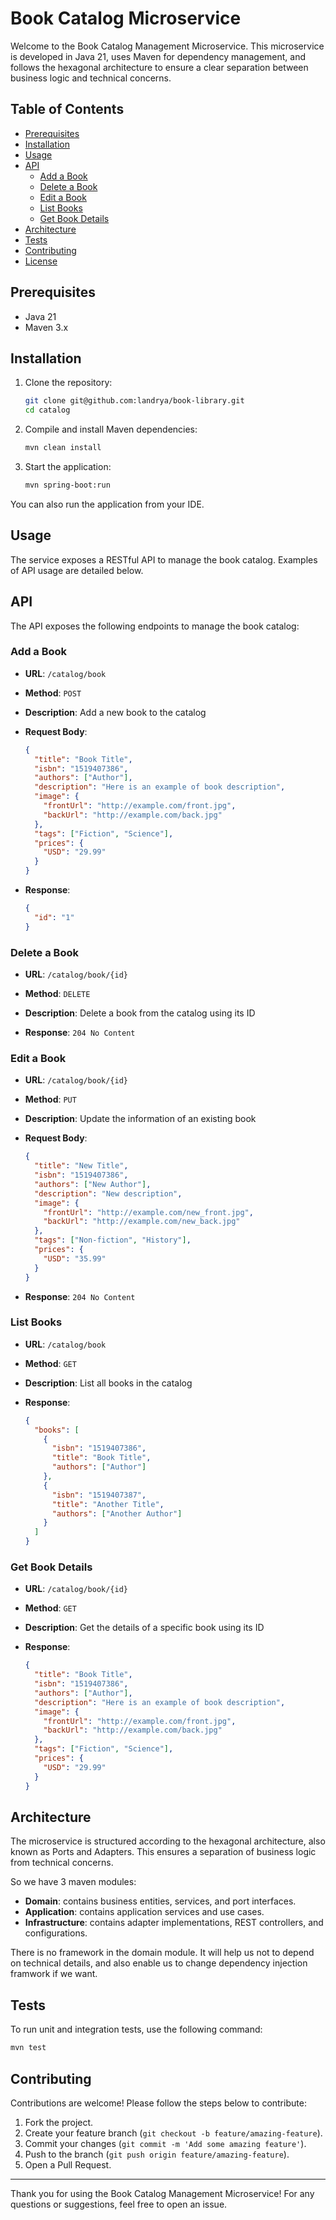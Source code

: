 # Book Catalog Microservice

Welcome to the Book Catalog Management Microservice. This microservice is developed in Java 21, uses Maven for dependency management, and follows the hexagonal architecture to ensure a clear separation between business logic and technical concerns.

## Table of Contents

- [Prerequisites](#prerequisites)
- [Installation](#installation)
- [Usage](#usage)
- [API](#api)
    - [Add a Book](#add-a-book)
    - [Delete a Book](#delete-a-book)
    - [Edit a Book](#edit-a-book)
    - [List Books](#list-books)
    - [Get Book Details](#get-book-details)
- [Architecture](#architecture)
- [Tests](#tests)
- [Contributing](#contributing)
- [License](#license)

## Prerequisites

- Java 21
- Maven 3.x

## Installation

1. Clone the repository:

    ```bash
    git clone git@github.com:landrya/book-library.git
    cd catalog
    ```

2. Compile and install Maven dependencies:

    ```bash
    mvn clean install
    ```

3. Start the application:

    ```bash
    mvn spring-boot:run
    ```
   
You can also run the application from your IDE.

## Usage

The service exposes a RESTful API to manage the book catalog. Examples of API usage are detailed below.

## API

The API exposes the following endpoints to manage the book catalog:

### Add a Book

- **URL**: `/catalog/book`
- **Method**: `POST`
- **Description**: Add a new book to the catalog
- **Request Body**:

    ```json
    {
      "title": "Book Title",
      "isbn": "1519407386",
      "authors": ["Author"],
      "description": "Here is an example of book description",
      "image": {
        "frontUrl": "http://example.com/front.jpg",
        "backUrl": "http://example.com/back.jpg"
      },
      "tags": ["Fiction", "Science"],
      "prices": {
        "USD": "29.99"
      }
    }
    ```

- **Response**:

    ```json
    {
      "id": "1"
    }
    ```

### Delete a Book

- **URL**: `/catalog/book/{id}`
- **Method**: `DELETE`
- **Description**: Delete a book from the catalog using its ID

- **Response**: `204 No Content`

### Edit a Book

- **URL**: `/catalog/book/{id}`
- **Method**: `PUT`
- **Description**: Update the information of an existing book
- **Request Body**:

    ```json
    {
      "title": "New Title",
      "isbn": "1519407386",
      "authors": ["New Author"],
      "description": "New description",
      "image": {
        "frontUrl": "http://example.com/new_front.jpg",
        "backUrl": "http://example.com/new_back.jpg"
      },
      "tags": ["Non-fiction", "History"],
      "prices": {
        "USD": "35.99"
      }
    }
    ```

- **Response**: `204 No Content`

### List Books

- **URL**: `/catalog/book`
- **Method**: `GET`
- **Description**: List all books in the catalog

- **Response**:

    ```json
    {
      "books": [
        {
          "isbn": "1519407386",
          "title": "Book Title",
          "authors": ["Author"]
        },
        {
          "isbn": "1519407387",
          "title": "Another Title",
          "authors": ["Another Author"]
        }
      ]
    }
    ```

### Get Book Details

- **URL**: `/catalog/book/{id}`
- **Method**: `GET`
- **Description**: Get the details of a specific book using its ID

- **Response**:

    ```json
    {
      "title": "Book Title",
      "isbn": "1519407386",
      "authors": ["Author"],
      "description": "Here is an example of book description",
      "image": {
        "frontUrl": "http://example.com/front.jpg",
        "backUrl": "http://example.com/back.jpg"
      },
      "tags": ["Fiction", "Science"],
      "prices": {
        "USD": "29.99"
      }
    }
    ```

## Architecture

The microservice is structured according to the hexagonal architecture, also known as Ports and Adapters. This ensures a separation of business logic from technical concerns.

So we have 3 maven modules: 
- **Domain**: contains business entities, services, and port interfaces.
- **Application**: contains application services and use cases.
- **Infrastructure**: contains adapter implementations, REST controllers, and configurations.

There is no framework in the domain module. It will help us not to depend on technical details, and also enable us to change dependency injection framwork if we want.

## Tests

To run unit and integration tests, use the following command:

```bash
mvn test
```

## Contributing

Contributions are welcome! Please follow the steps below to contribute:

1. Fork the project.
2. Create your feature branch (`git checkout -b feature/amazing-feature`).
3. Commit your changes (`git commit -m 'Add some amazing feature'`).
4. Push to the branch (`git push origin feature/amazing-feature`).
5. Open a Pull Request.

---

Thank you for using the Book Catalog Management Microservice! For any questions or suggestions, feel free to open an issue.